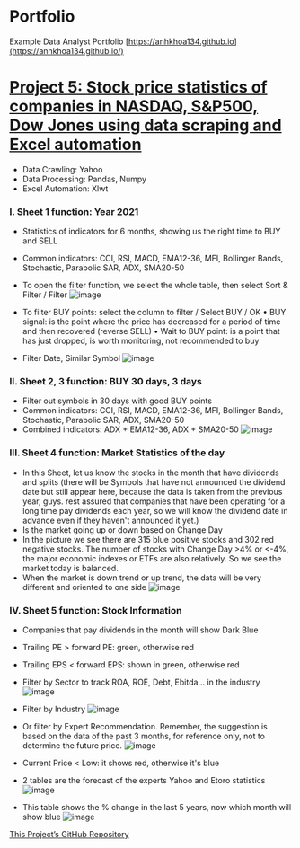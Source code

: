 # Portfolio
Example Data Analyst Portfolio
[https://anhkhoa134.github.io](https://anhkhoa134.github.io/)
# [Project 5: Stock price statistics of companies in NASDAQ, S&P500, Dow Jones using data scraping and Excel automation](https://github.com/anhkhoa134/portfolio/tree/main/Project_5)

* Data Crawling: Yahoo
* Data Processing: Pandas, Numpy
* Excel Automation: Xlwt

### I. Sheet 1 function: Year 2021
- Statistics of indicators for 6 months, showing us the right time to BUY and SELL
- Common indicators: CCI, RSI, MACD, EMA12-36, MFI, Bollinger Bands, Stochastic, Parabolic SAR, ADX, SMA20-50
- To open the filter function, we select the whole table, then select Sort & Filter / Filter
![image](https://user-images.githubusercontent.com/108108639/215113280-697624ee-9d2f-4bea-90e5-6bcf19dd1609.png)

- To filter BUY points: select the column to filter / Select BUY / OK
• BUY signal: is the point where the price has decreased for a period of time and then recovered (reverse SELL)
• Wait to BUY point: is a point that has just dropped, is worth monitoring, not recommended to buy
- Filter Date, Similar Symbol
![image](https://user-images.githubusercontent.com/108108639/215113749-4d2b4ec2-6626-45ef-a0f6-0fe1462ce4ba.png)

### II.	Sheet 2, 3 function: BUY 30 days, 3 days
- Filter out symbols in 30 days with good BUY points
- Common indicators: CCI, RSI, MACD, EMA12-36, MFI, Bollinger Bands, Stochastic, Parabolic SAR, ADX, SMA20-50
- Combined indicators: ADX + EMA12-36, ADX + SMA20-50
![image](https://user-images.githubusercontent.com/108108639/215114372-a9a60a0d-31cb-4ff0-83d5-31c440515f5f.png)

### III.	Sheet 4 function: Market Statistics of the day
- In this Sheet, let us know the stocks in the month that have dividends and splits (there will be Symbols that have not announced the dividend date but still appear here, because the data is taken from the previous year, guys. rest assured that companies that have been operating for a long time pay dividends each year, so we will know the dividend date in advance even if they haven't announced it yet.)
- Is the market going up or down based on Change Day
- In the picture we see there are 315 blue positive stocks and 302 red negative stocks. The number of stocks with Change Day >4% or <-4%, the major economic indexes or ETFs are also relatively. So we see the market today is balanced.
- When the market is down trend or up trend, the data will be very different and oriented to one side
![image](https://user-images.githubusercontent.com/108108639/215114757-83cb0828-ba7e-481c-aa7e-02063dfbf9be.png)

### IV.	Sheet 5 function: Stock Information
- Companies that pay dividends in the month will show Dark Blue
- Trailing PE > forward PE: green, otherwise red
- Trailing EPS < forward EPS: shown in green, otherwise red
- Filter by Sector to track ROA, ROE, Debt, Ebitda... in the industry
![image](https://user-images.githubusercontent.com/108108639/215115100-77de0562-f668-4721-8c69-642121b4b3d5.png)

- Filter by Industry
![image](https://user-images.githubusercontent.com/108108639/215115304-02f1140c-3b1f-4cf9-bfef-7c8bead07f6a.png)

- Or filter by Expert Recommendation. Remember, the suggestion is based on the data of the past 3 months, for reference only, not to determine the future price.
![image](https://user-images.githubusercontent.com/108108639/215115368-59288df7-866d-4c30-9d18-ac91b12f3603.png)

- Current Price < Low: it shows red, otherwise it's blue
- 2 tables are the forecast of the experts Yahoo and Etoro statistics
![image](https://user-images.githubusercontent.com/108108639/215115456-f3ddefc0-543b-4664-9965-ac9f6eab04f4.png)

- This table shows the % change in the last 5 years, now which month will show blue
![image](https://user-images.githubusercontent.com/108108639/215115518-36a2a32e-a824-4d6c-9369-0c16094541f3.png)

[This Project’s GitHub Repository](https://github.com/anhkhoa134/portfolio/tree/main/Project_5)




